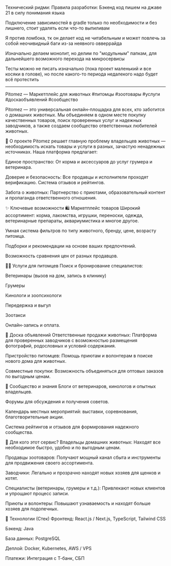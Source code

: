 Технический ридми:
Правила разработки:
Бэкенд код пишем на джаве 21 в силу понимания языка

Подключение зависимостей в gradle только по необходимости и без лишнего, стоит удалять если что-то выпиливам

Я против ломбока, тк он делает код не читабельным и может повлечь за собой неочивидный баги из-за неявного овверрайда

Изначально делаем монолит, но делим по "модульным" папкам, для дальнейшего возможного перехода на микросервисы

Тесты можно не писать изначально (пока проект маленький и все косяки в голове), но после какого-то периода недалекого надо будет всё протестить



----------


Pitomez — Маркетплейс для животных
#питомцы #зоотовары #услуги #доскаобъявлений #сообщество

Pitomez — это универсальная онлайн-площадка для всех, кто заботится о домашних животных. Мы объединяем в одном месте покупку качественных товаров, поиск проверенных услуг и надежных заводчиков, а также создаем сообщество ответственных любителей животных.

🐾 О проекте
Pitomez решает главную проблему владельцев животных — необходимость искать товары и услуги в разных, зачастую ненадежных источниках. Наша платформа предлагает:

Единое пространство: От корма и аксессуаров до услуг грумера и ветеринара.

Доверие и безопасность: Все продавцы и исполнители проходят верификацию. Система отзывов и рейтингов.

Забота о животных: Партнерство с приютами, образовательный контент и пропаганда ответственного отношения.

✨ Ключевые возможности
🛍️ Маркетплейс товаров
Широкий ассортимент: корма, лакомства, игрушки, переноски, одежда, ветеринарные препараты, аквариумистика и многое другое.

Умная система фильтров по типу животного, бренду, цене, возрасту питомца.

Подборки и рекомендации на основе ваших предпочтений.

Возможность сравнения цен от разных продавцов.

🧑‍💼 Услуги для питомцев
Поиск и бронирование специалистов:

Ветеринары (вызов на дом, запись в клинику)

Грумеры

Кинологи и зоопсихологи

Передержка и выгул

Зоотакси

Онлайн-запись и оплата.

🐶 Доска объявлений
Ответственные продажи животных: Платформа для проверенных заводчиков с возможностью размещения фотографий, родословных и условий содержания.

Пристройство питомцев: Помощь приютам и волонтерам в поиске нового дома для животных.

Совместные покупки: Возможность объединяться для оптовых заказов по выгодным ценам.

👥 Сообщество и знания
Блоги от ветеринаров, кинологов и опытных владельцев.

Форумы для обсуждения и получения советов.

Календарь местных мероприятий: выставки, соревнования, благотворительные акции.

Система рейтингов и отзывов для формирования надежного сообщества.

🚀 Для кого этот сервис?
Владельцы домашних животных: Находят все необходимое быстро, удобно и по выгодным ценам.

Продавцы зоотоваров: Получают мощный канал сбыта и инструменты для продвижения своего ассортимента.

Заводчики: Легально и прозрачно находят новых хозяев для щенков и котят.

Специалисты (ветеринары, грумеры и т.д.): Привлекают новых клиентов и упрощают процесс записи.

Приюты и волонтеры: Повышают узнаваемость и находят больше хозяев для подопечных.

📱 Технологии (Стек)
Фронтенд: React.js / Next.js, TypeScript, Tailwind CSS

Бэкенд: Java

База данных: PostgreSQL

Деплой: Docker, Kubernetes, AWS / VPS

Платежи: Интеграция с Т-банк, СБП
